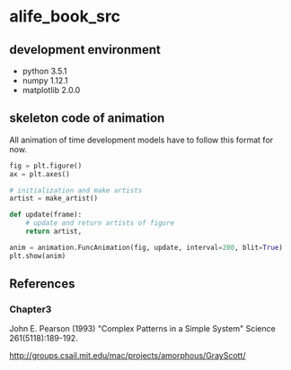 # alife_book_src

## development environment

- python 3.5.1
- numpy 1.12.1
- matplotlib 2.0.0


## skeleton code of animation 

All animation of time development models have to follow this format for now.

```python
fig = plt.figure()
ax = plt.axes()

# initialization and make artists
artist = make_artist()

def update(frame):
    # update and return artists of figure
    return artist,

anim = animation.FuncAnimation(fig, update, interval=200, blit=True)
plt.show(anim)
```

## References

### Chapter3

John E. Pearson (1993) "Complex Patterns in a Simple System" Science 261(5118):189-192.

http://groups.csail.mit.edu/mac/projects/amorphous/GrayScott/
